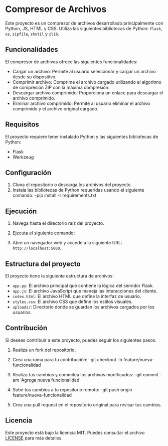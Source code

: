 # Compresor de Archivos

Este proyecto es un compresor de archivos desarrollado principalmente con Python, JS, HTML y CSS. Utiliza las siguientes bibliotecas de Python: `flask`, `os`, `zipfile`, `shutil` y `zlib`.

## Funcionalidades

El compresor de archivos ofrece las siguientes funcionalidades:

- Cargar un archivo: Permite al usuario seleccionar y cargar un archivo desde su dispositivo.
- Comprimir archivo: Comprime el archivo cargado utilizando el algoritmo de compresión ZIP con la máxima compresión.
- Descargar archivo comprimido: Proporciona un enlace para descargar el archivo comprimido.
- Eliminar archivo comprimido: Permite al usuario eliminar el archivo comprimido y el archivo original cargado.

## Requisitos

El proyecto requiere tener instalado Python y las siguientes bibliotecas de Python:

- Flask
- Werkzeug

## Configuración

1. Clona el repositorio o descarga los archivos del proyecto.
2. Instala las bibliotecas de Python requeridas usando el siguiente comando:
-pip install -r requirements.txt


## Ejecución

1. Navega hasta el directorio raíz del proyecto.
2. Ejecuta el siguiente comando:


3. Abre un navegador web y accede a la siguiente URL: `http://localhost:5000`.

## Estructura del proyecto

El proyecto tiene la siguiente estructura de archivos:

- `app.py`: El archivo principal que contiene la lógica del servidor Flask.
- `app.js`: El archivo JavaScript que maneja las interacciones del cliente.
- `index.html`: El archivo HTML que define la interfaz de usuario.
- `styles.css`: El archivo CSS que define los estilos visuales.
- `uploads/`: Directorio donde se guardan los archivos cargados por los usuarios.

## Contribución

Si deseas contribuir a este proyecto, puedes seguir los siguientes pasos:

1. Realiza un fork del repositorio.
2. Crea una rama para tu contribución:
-git checkout -b feature/nueva-funcionalidad


3. Realiza tus cambios y commitea los archivos modificados:
-git commit -am 'Agrega nueva funcionalidad'


4. Sube tus cambios a tu repositorio remoto:
-git push origin feature/nueva-funcionalidad


5. Crea una pull request en el repositorio original para revisar tus cambios.

## Licencia

Este proyecto está bajo la licencia MIT. Puedes consultar el archivo [LICENSE](LICENSE) para más detalles.

